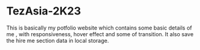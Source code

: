 # TezAsia-2K23
This is basically my potfolio website which contains some basic details of me , with responsiveness, hover effect and some of transition.
It also save the hire me section data in local storage.
